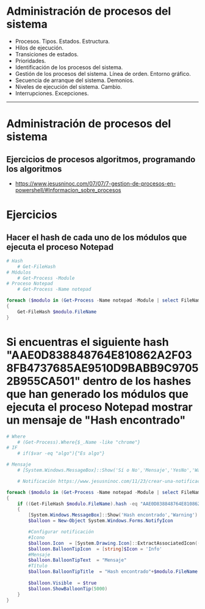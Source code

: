 # Administración de procesos del sistema
- Procesos. Tipos. Estados. Estructura.
- Hilos de ejecución.
- Transiciones de estados.
- Prioridades.
- Identificación de los procesos del sistema.
- Gestión de los procesos del sistema. Línea de orden. Entorno gráfico.
- Secuencia de arranque del sistema. Demonios.
- Niveles de ejecución del sistema. Cambio.
- Interrupciones. Excepciones.

------------------

# Administración de procesos del sistema
## Ejercicios de procesos algoritmos, programando los algoritmos
* https://www.jesusninoc.com/07/07/7-gestion-de-procesos-en-powershell/#Informacion_sobre_procesos

# Ejercicios
## Hacer el hash de cada uno de los módulos que ejecuta el proceso Notepad
```PowerShell
# Hash
    # Get-FileHash
# Módulos
    # Get-Process -Module
# Proceso Notepad
    # Get-Process -Name notepad

foreach ($modulo in (Get-Process -Name notepad -Module | select FileName))
{
    Get-FileHash $modulo.FileName
}
```

# Si encuentras el siguiente hash "AAE0D838848764E810862A2F038FB4737685AE9510D9BABB9C97052B955CA501" dentro de los hashes que han generado los módulos que ejecuta el proceso Notepad mostrar un mensaje de "Hash encontrado"
```PowerShell
# Where
    # (Get-Process).Where{$_.Name -like "chrome"}
# IF
    # if($var -eq "algo"){"Es algo"}

# Mensaje
    # [System.Windows.MessageBox]::Show('Sí o No','Mensaje','YesNo','Warning')

    # Notificación https://www.jesusninoc.com/11/23/crear-una-notificacion-en-windows-con-powershell/

foreach ($modulo in (Get-Process -Name notepad -Module | select FileName))
{
    if ((Get-FileHash $modulo.FileName).hash -eq "AAE0D838848764E810862A2F038FB4737685AE9510D9BABB9C97052B955CA501")
    {
        [System.Windows.MessageBox]::Show('Hash encontrado','Warning')
        $balloon = New-Object System.Windows.Forms.NotifyIcon 

        #Configurar notificación
        #Icono
        $balloon.Icon  = [System.Drawing.Icon]::ExtractAssociatedIcon((Get-Process -Name notepad).Path) 
        $balloon.BalloonTipIcon  = [string]$Icon = 'Info'
        #Mensaje
        $balloon.BalloonTipText  = "Mensaje"
        #Título
        $balloon.BalloonTipTitle  = "Hash encontrado"+$modulo.FileName
 
        $balloon.Visible  = $true
        $balloon.ShowBalloonTip(5000)
    }
}
```
